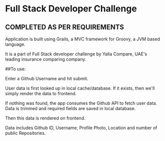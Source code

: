 # Full Stack Developer Challenge


## COMPLETED AS PER REQUIREMENTS
Application is built using Grails, a MVC framework for Groovy, a JVM based language.

It is a part of Full Stack developer challenge by Yalla Compare, UAE's leading insurance comparing company. 

##To use:

Enter a Github Username and hit submit.

User data is first looked up in local cache/database. If it exists, then we'll simply render the data to frontend.

If nothing was found, the app consumes the Github API to fetch user data. Data is trimmed and required fields are saved in local database.

Then this data is rendered on frontend.

Data includes Github ID, Username, Profile Photo, Location and number of public Repositories.


